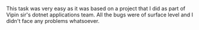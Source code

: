 This task was very easy as it was based on a project that I did as part of Vipin sir's dotnet applications team.
All the bugs were of surface level and I didn't face any problems whatsoever.
